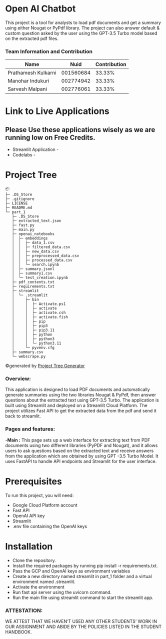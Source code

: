 # Open AI Chatbot

This project is a tool for analysts to load pdf documents and get a summary using either Nougat or PyPdf library. The project can also answer default & custom question asked by the user using the GPT-3.5 Turbo model based on the extracted pdf files.

### Team Information and Contribution 

Name | Nuid | Contribution 
--- | --- | --- |
Prathamesh Kulkarni |001560684| 33.33% 
Manohar Indukuri |002774942 | 33.33% 
Sarvesh Malpani | 002776061 | 33.33% 


# Link to Live Applications
## Please Use these applications wisely as we are running low on Free Credits. 
- Streamlit Application - 
- Codelabs - 

# Project Tree
```
📦 
├─ .DS_Store
├─ .gitignore
├─ LICENSE
├─ README.md
└─ part_1
   ├─ .DS_Store
   ├─ extracted_text.json
   ├─ fast.py
   ├─ main.py
   ├─ openai_notebooks
   │  ├─ embeddings
   │  │  ├─ data_1.csv
   │  │  ├─ filtered_data.csv
   │  │  ├─ new_data.csv
   │  │  ├─ preprocessed_data.csv
   │  │  ├─ processed_data.csv
   │  │  └─ search.ipynb
   │  ├─ summary.jsonl
   │  ├─ summary1.csv
   │  └─ test_creation.ipynb
   ├─ pdf_contents.txt
   ├─ requirements.txt
   ├─ streamlit
   │  └─ .streamlit
   │     ├─ bin
   │     │  ├─ Activate.ps1
   │     │  ├─ activate
   │     │  ├─ activate.csh
   │     │  ├─ activate.fish
   │     │  ├─ pip
   │     │  ├─ pip3
   │     │  ├─ pip3.11
   │     │  ├─ python
   │     │  ├─ python3
   │     │  └─ python3.11
   │     └─ pyvenv.cfg
   ├─ summary.csv
   └─ webscrape.py
```
©generated by [Project Tree Generator](https://woochanleee.github.io/project-tree-generator)

### Overview:

This application is designed to load PDF documents and automatically generate summaries using the two libraries Nougat & PyPdf, then answer questions about the extracted text using GPT-3.5 Turbo. The application is built using Streamlit and deployed on a Streamlit Cloud Platform. The project utilizes Fast API to get the extracted data from the pdf and send it back to streamlit.

### Pages and features:

-**Main :** This page sets up a web interface for extracting text from PDF documents using two different libraries (PyPDF and Nougat), and it allows users to ask questions based on the extracted text and receive answers from the application which are obtained by using GPT -3.5 Turbo Model. It uses FastAPI to handle API endpoints and Streamlit for the user interface.


# Prerequisites

To run this project, you will need:

- Google Cloud Platform account
- Fast API
- OpenAI API key
- Streamlit
- .env file containing the OpenAI keys

# Installation

- Clone the repository.
- Install the required packages by running pip install -r requirements.txt.
- Pass the GCP and OpenAI keys as environment variables
- Create a new directory named streamlit in part_1 folder and a virtual environment named .streamlit.
- Activate the environment
- Run fast api server using the uvicorn command.
- Run the main file using streamlit command to start the streamlit app.

### ATTESTATION:
WE ATTEST THAT WE HAVEN’T USED ANY OTHER STUDENTS’ WORK IN OUR ASSIGNMENT AND ABIDE BY THE POLICIES LISTED IN THE STUDENT HANDBOOK.
